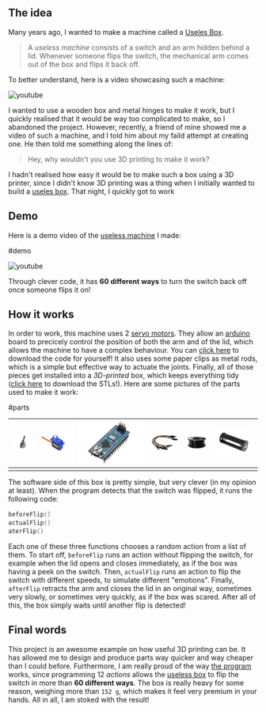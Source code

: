 ## The idea

Many years ago, I wanted to make a machine called a [Useles Box](https://en.wikipedia.org/wiki/Useless_machine).

> A _useless machine_ consists of a switch and an arm hidden behind a lid. Whenever someone flips the switch, the mechanical arm comes out of the box and flips it back off.

To better understand, here is a video showcasing such a machine:

![youtube](https://www.youtube.com/embed/oP8u0PQOMes)

I wanted to use a wooden box and metal hinges to make it work, but I quickly realised that it would be way too complicated to make, so I abandoned the project. However, recently, a friend of mine showed me a video of such a machine, and I told him about my faild attempt at creating one. He then told me something along the lines of:

> Hey, why wouldn't you use 3D printing to make it work?

I hadn't realised how easy it would be to make such a box using a 3D printer, since I didn't know 3D printing was a thing when I initially wanted to build a [useles box](https://en.wikipedia.org/wiki/Useless_machine). That night, I quickly got to work

## Demo

Here is a demo video of the [useless machine](https://en.wikipedia.org/wiki/Useless_machine) I made:

#demo

![youtube](https://www.youtube.com/embed/8sc6o9nVoc0)

Through clever code, it has **60 different ways** to turn the switch back off once someone flips it on!

## How it works

In order to work, this machine uses 2 [servo motors](https://en.wikipedia.org/wiki/Servomotor). They allow an [arduino](https://en.wikipedia.org/wiki/Arduino) board to precicely control the position of both the arm and of the lid, which allows the machine to have a complex behaviour. You can [click here](./Useless_Box_1.zip) to download the code for yourself! It also uses some paper clips as metal rods, which is a simple but effective way to actuate the joints. Finally, all of those pieces get installed into a _3D-printed_ box, which keeps everything tidy ([click here](./Useless%20Box%20STLs.zip) to download the STLs!). Here are some pictures of the parts used to make it work:

[//]: # '...'
[//]: # 'servos'
[//]: # 'arduino'
[//]: # 'jumpers'
[//]: # 'box, cover, lid'
[//]: # 'battery'

#parts

| ![](switch_m.jpg) | ![](servo_m.jpg) | ![](arduino_m.jpg) | ![](jumpers.jpg) | ![](black_filament_m.jpg) | ![](battery_holder_m.jpg) |
| ----------------- | ---------------- | ------------------ | ---------------- | ------------------------- | ------------------------- |
|                   |                  |                    |                  |                           |                           |

The software side of this box is pretty simple, but very clever (in my opinion at least). When the program detects that the switch was flipped, it runs the following code:

```C++
beforeFlip()
actualFlip()
aterFlip()
```

Each one of these three functions chooses a random action from a list of them. To start off, `beforeFlip` runs an action without flipping the switch, for example when the lid opens and closes immediately, as if the box was having a peek on the switch. Then, `actualFlip` runs an action to flip the switch with different speeds, to simulate different "emotions". Finally, `afterFlip` retracts the arm and closes the lid in an original way, sometimes very slowly, or sometimes very quickly, as if the box was scared. After all of this, the box simply waits until another flip is detected!

## Final words

This project is an awesome example on how useful 3D printing can be. It has allowed me to design and produce parts way quicker and way cheaper than I could before. Furthermore, I am really proud of the way [the program](./Useless_Box_1.zip) works, since programming 12 _actions_ allows the [useless box](https://en.wikipedia.org/wiki/Useless_machine) to flip the switch in more than **60 different ways**. The box is really heavy for some reason, weighing more than `152 g`, which makes it feel very premium in your hands. All in all, I am stoked with the result!
